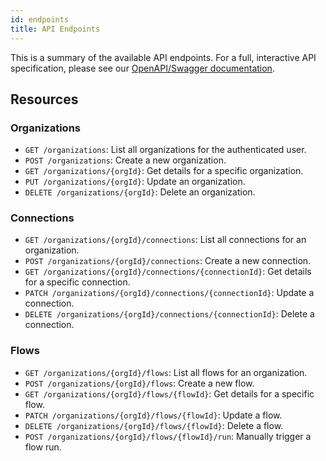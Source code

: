 ```yaml
---
id: endpoints
title: API Endpoints
---
```


This is a summary of the available API endpoints. For a full, interactive API specification, please see our [OpenAPI/Swagger documentation](/api/swagger).

## Resources

### Organizations

*   `GET /organizations`: List all organizations for the authenticated user.
*   `POST /organizations`: Create a new organization.
*   `GET /organizations/{orgId}`: Get details for a specific organization.
*   `PUT /organizations/{orgId}`: Update an organization.
*   `DELETE /organizations/{orgId}`: Delete an organization.

### Connections

*   `GET /organizations/{orgId}/connections`: List all connections for an organization.
*   `POST /organizations/{orgId}/connections`: Create a new connection.
*   `GET /organizations/{orgId}/connections/{connectionId}`: Get details for a specific connection.
*   `PATCH /organizations/{orgId}/connections/{connectionId}`: Update a connection.
*   `DELETE /organizations/{orgId}/connections/{connectionId}`: Delete a connection.

### Flows

*   `GET /organizations/{orgId}/flows`: List all flows for an organization.
*   `POST /organizations/{orgId}/flows`: Create a new flow.
*   `GET /organizations/{orgId}/flows/{flowId}`: Get details for a specific flow.
*   `PATCH /organizations/{orgId}/flows/{flowId}`: Update a flow.
*   `DELETE /organizations/{orgId}/flows/{flowId}`: Delete a flow.
*   `POST /organizations/{orgId}/flows/{flowId}/run`: Manually trigger a flow run.
